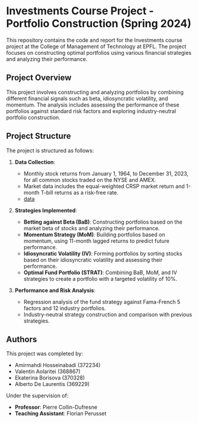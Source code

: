 # Investments Course Project - Portfolio Construction (Spring 2024)

This repository contains the code and report for the Investments course project at the College of Management of Technology at EPFL. The project focuses on constructing optimal portfolios using various financial strategies and analyzing their performance.

## Project Overview

This project involves constructing and analyzing portfolios by combining different financial signals such as beta, idiosyncratic volatility, and momentum. The analysis includes assessing the performance of these portfolios against standard risk factors and exploring industry-neutral portfolio construction.

## Project Structure

The project is structured as follows:

1. **Data Collection**: 
   - Monthly stock returns from January 1, 1964, to December 31, 2023, for all common stocks traded on the NYSE and AMEX.
   - Market data includes the equal-weighted CRSP market return and 1-month T-bill returns as a risk-free rate.
   - [data](https://drive.google.com/file/d/1xqkG6gVdUf6Fb92CANxuP5KmQ5ory84Z/view?usp=sharing)

2. **Strategies Implemented**:
   - **Betting against Beta (BaB)**: Constructing portfolios based on the market beta of stocks and analyzing their performance.
   - **Momentum Strategy (MoM)**: Building portfolios based on momentum, using 11-month lagged returns to predict future performance.
   - **Idiosyncratic Volatility (IV)**: Forming portfolios by sorting stocks based on their idiosyncratic volatility and assessing their performance.
   - **Optimal Fund Portfolio (STRAT)**: Combining BaB, MoM, and IV strategies to create a portfolio with a targeted volatility of 10%.

3. **Performance and Risk Analysis**:
   - Regression analysis of the fund strategy against Fama-French 5 factors and 12 industry portfolios.
   - Industry-neutral strategy construction and comparison with previous strategies.

## Authors

This project was completed by:

- Amirmahdi Hosseinabadi (372234)
- Valentin Aolaritei (368867)
- Ekaterina Borisova (370328)
- Alberto De Laurentis (369229)


Under the supervision of:
- **Professor**: Pierre Collin-Dufresne
- **Teaching Assistant**: Florian Perusset
